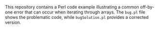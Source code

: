 This repository contains a Perl code example illustrating a common off-by-one error that can occur when iterating through arrays. The `bug.pl` file shows the problematic code, while `bugSolution.pl` provides a corrected version.